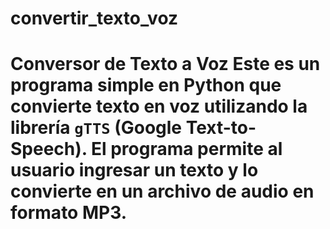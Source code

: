 # convertir_texto_voz
# Conversor de Texto a Voz  Este es un programa simple en Python que convierte texto en voz utilizando la librería `gTTS` (Google Text-to-Speech). El programa permite al usuario ingresar un texto y lo convierte en un archivo de audio en formato MP3. 
